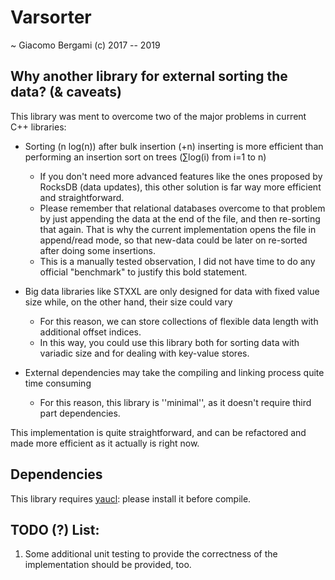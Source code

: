# Varsorter
~ Giacomo Bergami (c) 2017 -- 2019

## Why another library for external sorting the data? (& caveats)

This library was ment to overcome two of the major problems in current C++ libraries:
* Sorting (n log(n)) after bulk insertion (+n) inserting is more efficient than performing an insertion sort on trees (∑log(i) from i=1 to n)
    * If you don't need more advanced features like the ones proposed by RocksDB (data updates), this other solution is far way more efficient and straightforward.
    * Please remember that relational databases overcome to that problem by just appending the data at the end of the file, and then re-sorting that again. That is why the current implementation opens the file in append/read mode, so that new-data could be later on re-sorted after doing some insertions.
    * This is a manually tested observation, I did not have time to do any official "benchmark" to justify this bold statement.
    
* Big data libraries like STXXL are only designed for data with fixed value size while, on the other hand, their size could vary
    * For this reason, we can store collections of flexible data length with additional offset indices.
    * In this way, you could use this library both for sorting data with variadic size and for dealing with key-value stores.

* External dependencies may take the compiling and linking process quite time consuming
    * For this reason, this library is ''minimal'', as it  doesn't require third part dependencies.

This implementation is quite straightforward, and can be refactored and made more efficient as it actually is right now.

## Dependencies

This library requires [yaucl](https://github.com/datagramdb/yaucl): please install it before compile.

## TODO (?) List:
1. Some additional unit testing to provide the correctness of the implementation should be provided, too.
